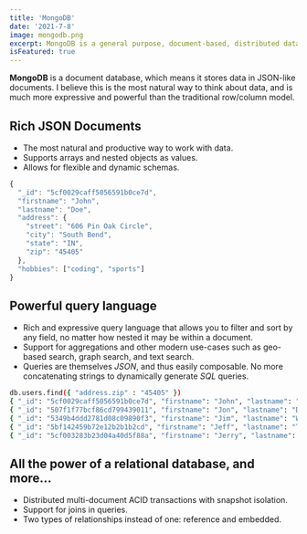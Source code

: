 ```yaml
---
title: 'MongoDB'
date: '2021-7-8'
image: mongodb.png
excerpt: MongoDB is a general purpose, document-based, distributed database built for modern application developers and for the cloud era.
isFeatured: true
---
```


**MongoDB** is a document database, which means it stores data in JSON-like documents. I believe this is the most natural way to think about data, and is much more expressive and powerful than the traditional row/column model.


## Rich JSON Documents
- The most natural and productive way to work with data.
- Supports arrays and nested objects as values.
- Allows for flexible and dynamic schemas.

``` js
{
  "_id": "5cf0029caff5056591b0ce7d",
  "firstname": "John",
  "lastname": "Doe",
  "address": {
    "street": "606 Pin Oak Circle",
    "city": "South Bend",
    "state": "IN",
    "zip": "45405"
  },
  "hobbies": ["coding", "sports"]
}
```


## Powerful query language
- Rich and expressive query language that allows you to filter and sort by any field, no matter how nested it may be within a document.
- Support for aggregations and other modern use-cases such as geo-based search, graph search, and text search.
- Queries are themselves *JSON*, and thus easily composable. No more concatenating strings to dynamically generate *SQL* queries.

``` bash
db.users.find({ "address.zip" : "45405" })
{ "_id": "5cf0029caff5056591b0ce7d", "firstname": "John", "lastname": "Doe", "address": { "zip": "45405" } }
{ "_id": "507f1f77bcf86cd799439011", "firstname": "Jon", "lastname": "Davis", "address": { "zip": "45405" } }
{ "_id": "5349b4ddd2781d08c09890f3", "firstname": "Jim", "lastname": "White", "address": { "zip": "45405" } }
{ "_id": "5bf142459b72e12b2b1b2cd", "firstname": "Jeff", "lastname": "Taylor", "address": { "zip": "45405" } }
{ "_id": "5cf003283b23d04a40d5f88a", "firstname": "Jerry", "lastname": "Miller", "address": { "zip": "45405" } }
```


## All the power of a relational database, and more...
- Distributed multi-document ACID transactions with snapshot isolation.
- Support for joins in queries.
- Two types of relationships instead of one: reference and embedded.